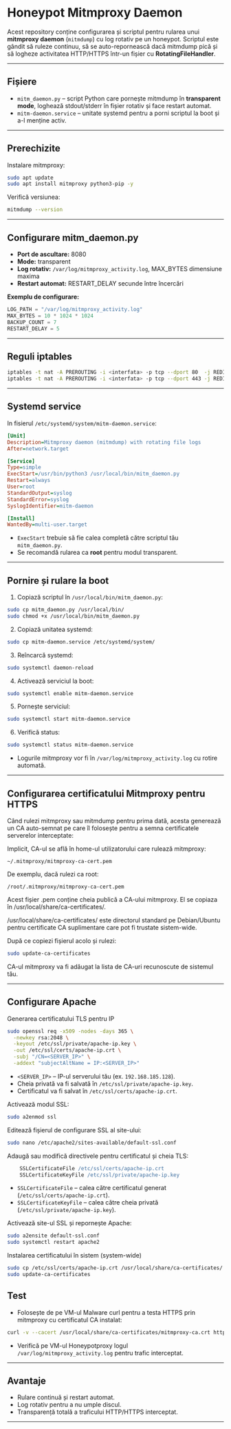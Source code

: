 # Honeypot Mitmproxy Daemon

Acest repository conține configurarea și scriptul pentru rularea unui **mitmproxy daemon** (`mitmdump`) cu log rotativ pe un honeypot. Scriptul este gândit să ruleze continuu, să se auto-repornească dacă mitmdump pică și să logheze activitatea HTTP/HTTPS într-un fișier cu **RotatingFileHandler**.

---

## **Fișiere**

* `mitm_daemon.py` – script Python care pornește mitmdump în **transparent mode**, loghează stdout/stderr în fișier rotativ și face restart automat.
* `mitm-daemon.service` – unitate systemd pentru a porni scriptul la boot și a-l menține activ.

---

## **Prerechizite**

Instalare mitmproxy:

```bash
sudo apt update
sudo apt install mitmproxy python3-pip -y
```

Verifică versiunea:

```bash
mitmdump --version
```

---

## **Configurare mitm\_daemon.py**

* **Port de ascultare:** 8080
* **Mode:** transparent
* **Log rotativ:** `/var/log/mitmproxy_activity.log`, MAX_BYTES dimensiune maxima
* **Restart automat:** RESTART_DELAY secunde între încercări

**Exemplu de configurare:**

```python
LOG_PATH = "/var/log/mitmproxy_activity.log"
MAX_BYTES = 10 * 1024 * 1024
BACKUP_COUNT = 7
RESTART_DELAY = 5
```

---
## **Reguli iptables**

```bash
iptables -t nat -A PREROUTING -i <interfata> -p tcp --dport 80  -j REDIRECT --to-port 8080
iptables -t nat -A PREROUTING -i <interfata> -p tcp --dport 443 -j REDIRECT --to-port 8080
```

---

## **Systemd service**

In fisierul `/etc/systemd/system/mitm-daemon.service`:

```ini
[Unit]
Description=Mitmproxy daemon (mitmdump) with rotating file logs
After=network.target

[Service]
Type=simple
ExecStart=/usr/bin/python3 /usr/local/bin/mitm_daemon.py
Restart=always
User=root
StandardOutput=syslog
StandardError=syslog
SyslogIdentifier=mitm-daemon

[Install]
WantedBy=multi-user.target
```

* `ExecStart` trebuie să fie calea completă către scriptul tău `mitm_daemon.py`.
* Se recomandă rularea ca **root** pentru modul transparent.

---

## **Pornire și rulare la boot**

1. Copiază scriptul în `/usr/local/bin/mitm_daemon.py`:

```bash
sudo cp mitm_daemon.py /usr/local/bin/
sudo chmod +x /usr/local/bin/mitm_daemon.py
```

2. Copiază unitatea systemd:

```bash
sudo cp mitm-daemon.service /etc/systemd/system/
```

3. Reîncarcă systemd:

```bash
sudo systemctl daemon-reload
```

4. Activează serviciul la boot:

```bash
sudo systemctl enable mitm-daemon.service
```

5. Pornește serviciul:

```bash
sudo systemctl start mitm-daemon.service
```

6. Verifică status:

```bash
sudo systemctl status mitm-daemon.service
```

* Logurile mitmproxy vor fi în `/var/log/mitmproxy_activity.log` cu rotire automată.

---

## **Configurarea certificatului Mitmproxy pentru HTTPS**
Când rulezi mitmproxy sau mitmdump pentru prima dată, acesta generează un CA auto-semnat pe care îl folosește pentru a semna certificatele serverelor interceptate:

Implicit, CA-ul se află în home-ul utilizatorului care rulează mitmproxy:
```text
~/.mitmproxy/mitmproxy-ca-cert.pem
```
De exemplu, dacă rulezi ca root:
```text
/root/.mitmproxy/mitmproxy-ca-cert.pem
```
Acest fișier .pem conține cheia publică a CA-ului mitmproxy. El se copiaza în /usr/local/share/ca-certificates/.

/usr/local/share/ca-certificates/ este directorul standard pe Debian/Ubuntu pentru certificate CA suplimentare care pot fi trustate sistem-wide.

După ce copiezi fișierul acolo și rulezi:
```bash
sudo update-ca-certificates
```
CA-ul mitmproxy va fi adăugat la lista de CA-uri recunoscute de sistemul tău.

---

## Configurare Apache

Generarea certificatului TLS pentru IP

```bash
sudo openssl req -x509 -nodes -days 365 \
  -newkey rsa:2048 \
  -keyout /etc/ssl/private/apache-ip.key \
  -out /etc/ssl/certs/apache-ip.crt \
  -subj "/CN=<SERVER_IP>" \
  -addext "subjectAltName = IP:<SERVER_IP>"
```

* `<SERVER_IP>` – IP-ul serverului tău (ex. `192.168.185.128`).
* Cheia privată va fi salvată în `/etc/ssl/private/apache-ip.key`.
* Certificatul va fi salvat în `/etc/ssl/certs/apache-ip.crt`.


Activează modul SSL:

```bash
sudo a2enmod ssl
```
Editează fișierul de configurare SSL al site-ului:

```bash
sudo nano /etc/apache2/sites-available/default-ssl.conf
```
Adaugă sau modifică directivele pentru certificatul și cheia TLS:

```apache
    SSLCertificateFile /etc/ssl/certs/apache-ip.crt
    SSLCertificateKeyFile /etc/ssl/private/apache-ip.key
```
* `SSLCertificateFile` – calea către certificatul generat (`/etc/ssl/certs/apache-ip.crt`).
* `SSLCertificateKeyFile` – calea către cheia privată (`/etc/ssl/private/apache-ip.key`).

Activează site-ul SSL și repornește Apache:

```bash
sudo a2ensite default-ssl.conf
sudo systemctl restart apache2
```

Instalarea certificatului în sistem (system-wide)

```bash
sudo cp /etc/ssl/certs/apache-ip.crt /usr/local/share/ca-certificates/
sudo update-ca-certificates
```

## **Test**

* Folosește de pe VM-ul Malware curl pentru a testa HTTPS prin mitmproxy cu certificatul CA instalat:

```bash
curl -v --cacert /usr/local/share/ca-certificates/mitmproxy-ca.crt https://<honeypot-ip>
```

* Verifică pe VM-ul Honeypotproxy logul `/var/log/mitmproxy_activity.log` pentru trafic interceptat.

---

## **Avantaje**

* Rulare continuă și restart automat.
* Log rotativ pentru a nu umple discul.
* Transparență totală a traficului HTTP/HTTPS interceptat.

---












